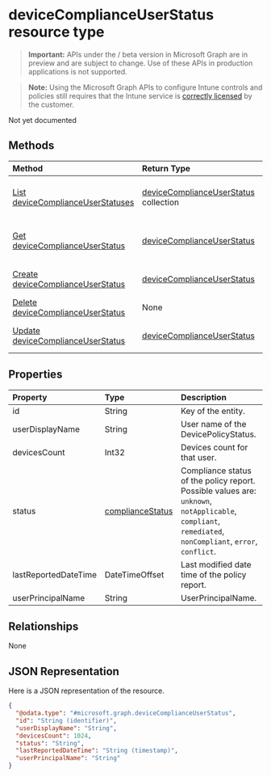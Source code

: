 ﻿# deviceComplianceUserStatus resource type

> **Important:** APIs under the / beta version in Microsoft Graph are in preview and are subject to change. Use of these APIs in production applications is not supported.

> **Note:** Using the Microsoft Graph APIs to configure Intune controls and policies still requires that the Intune service is [correctly licensed](https://go.microsoft.com/fwlink/?linkid=839381) by the customer.

Not yet documented
## Methods
|Method|Return Type|Description|
|:---|:---|:---|
|[List deviceComplianceUserStatuses](../api/intune_deviceconfig_devicecomplianceuserstatus_list.md)|[deviceComplianceUserStatus](../resources/intune_deviceconfig_devicecomplianceuserstatus.md) collection|List properties and relationships of the [deviceComplianceUserStatus](../resources/intune_deviceconfig_devicecomplianceuserstatus.md) objects.|
|[Get deviceComplianceUserStatus](../api/intune_deviceconfig_devicecomplianceuserstatus_get.md)|[deviceComplianceUserStatus](../resources/intune_deviceconfig_devicecomplianceuserstatus.md)|Read properties and relationships of the [deviceComplianceUserStatus](../resources/intune_deviceconfig_devicecomplianceuserstatus.md) object.|
|[Create deviceComplianceUserStatus](../api/intune_deviceconfig_devicecomplianceuserstatus_create.md)|[deviceComplianceUserStatus](../resources/intune_deviceconfig_devicecomplianceuserstatus.md)|Create a new [deviceComplianceUserStatus](../resources/intune_deviceconfig_devicecomplianceuserstatus.md) object.|
|[Delete deviceComplianceUserStatus](../api/intune_deviceconfig_devicecomplianceuserstatus_delete.md)|None|Deletes a [deviceComplianceUserStatus](../resources/intune_deviceconfig_devicecomplianceuserstatus.md).|
|[Update deviceComplianceUserStatus](../api/intune_deviceconfig_devicecomplianceuserstatus_update.md)|[deviceComplianceUserStatus](../resources/intune_deviceconfig_devicecomplianceuserstatus.md)|Update the properties of a [deviceComplianceUserStatus](../resources/intune_deviceconfig_devicecomplianceuserstatus.md) object.|

## Properties
|Property|Type|Description|
|:---|:---|:---|
|id|String|Key of the entity.|
|userDisplayName|String|User name of the DevicePolicyStatus.|
|devicesCount|Int32|Devices count for that user.|
|status|[complianceStatus](../resources/intune_shared_compliancestatus.md)|Compliance status of the policy report. Possible values are: `unknown`, `notApplicable`, `compliant`, `remediated`, `nonCompliant`, `error`, `conflict`.|
|lastReportedDateTime|DateTimeOffset|Last modified date time of the policy report.|
|userPrincipalName|String|UserPrincipalName.|

## Relationships
None
## JSON Representation
Here is a JSON representation of the resource.
<!-- {
  "blockType": "resource",
  "keyProperty": "id",
  "@odata.type": "microsoft.graph.deviceComplianceUserStatus"
}
-->
``` json
{
  "@odata.type": "#microsoft.graph.deviceComplianceUserStatus",
  "id": "String (identifier)",
  "userDisplayName": "String",
  "devicesCount": 1024,
  "status": "String",
  "lastReportedDateTime": "String (timestamp)",
  "userPrincipalName": "String"
}
```



